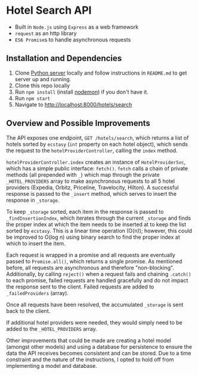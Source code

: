 # Hotel Search API
* Built in `Node.js` using `Express` as a web framework
* `request` as an http library
* `ES6 Promise`s to handle asynchronous requests

## Installation and Dependencies
1. Clone [Python server](https://github.com/Hipmunk/hipproblems/tree/master/hotel_search) locally and follow instructions in `README.md` to get server up and running.
1. Clone this repo locally
2. Run `npm install` (install [nodemon](https://github.com/remy/nodemon)) if you don't have it.
2. Run `npm start`
3. Navigate to [http://localhost:8000/hotels/search](http://localhost:8000/hotels/search)


## Overview and Possible Improvements
The API exposes one endpoint, `GET /hotels/search`, which returns a list of hotels sorted by `ecstasy` (`int` property on each hotel object), which sends the request to the `hotelProviderController`, calling the `index` method.

`hotelProviderController.index` creates an instance of `HotelProviderSvc`, which has a simple public interface: `fetch()`. `fetch` calls a chain of private methods (all prepended with `_`) which map through the private `_HOTEL_PROVIDERS` array to make asynchronous requests to all 5 hotel providers (Expedia, Orbitz, Priceline, Travelocity, Hilton). A successful response is passed to the `_insert` method, which serves to insert the response in `_storage`.

To keep `_storage` sorted, each item in the response is passed to `_findInsertionIndex`, which iterates through the current `_storage` and finds the proper index at which the item needs to be inserted at to keep the list sorted by `ecstasy`. This is a linear time operation (O(n)); however, this could be improved to O(log n) using binary search to find the proper index at which to insert the item.

Each request is wrapped in a promise and all requests are eventually passed to `Promise.all()`, which returns a single promise. As mentioned before, all requests are asynchronous and therefore "non-blocking". Additionally, by calling `reject()` when a request fails and chaining `.catch()` to each promise, failed requests are handled gracefully and do not impact the response sent to the client. Failed requests are added to `_failedProviders` (array).

Once all requests have been resolved, the accumulated `_storage` is sent back to the client.

If additional hotel providers were needed, they would simply need to be added to the `_HOTEL_PROVIDERS` array.

Other improvements that could be made are creating a hotel model (amongst other models) and using a database for persistence to ensure the data the API receives becomes consistent and can be stored. Due to a time constraint and the nature of the instructions, I opted to hold off from implementing a model and database.